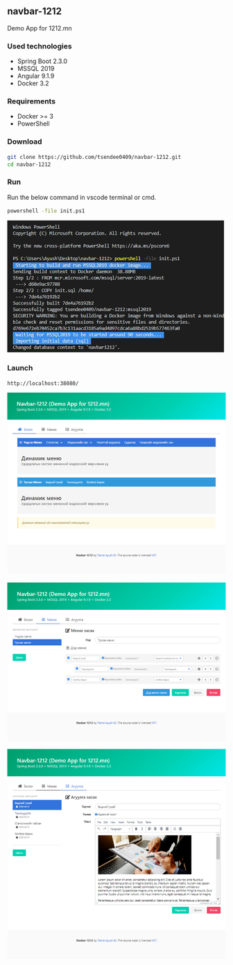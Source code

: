 ## navbar-1212
Demo App for 1212.mn

### Used technologies
- Spring Boot 2.3.0
- MSSQL 2019
- Angular 9.1.9
- Docker 3.2

### Requirements
- Docker >= 3
- PowerShell

### Download
```bash
git clone https://github.com/tsendee0409/navbar-1212.git
cd navbar-1212
```

### Run
Run the below command in vscode terminal or cmd.
```bash
powershell -file init.ps1
```
![Run powershell](images/1.png)

### Launch
`http://localhost:38080/`

![Screen 1](images/2.png)

![Screen 2](images/3.png)

![Screen 3](images/4.png)
